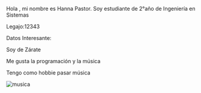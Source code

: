 Hola , mi nombre es Hanna Pastor. Soy estudiante de 2°año de Ingeniería en Sistemas 

Legajo:12343

Datos Interesante:
 
 Soy de Zárate
 

 Me gusta la programación y la música
 
 Tengo como hobbie pasar música
 
 ![musica](https://user-images.githubusercontent.com/101837322/158901808-bb270d8b-4ccb-41d5-b263-cfd9f5621efb.jpg)
